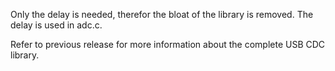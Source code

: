 Only the delay is needed, therefor the bloat of the library is removed. The delay is used in adc.c. 

Refer to previous release for more information about the complete USB CDC library. 
